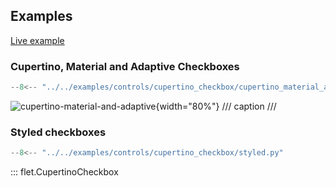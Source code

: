 ## Examples

[Live example](https://flet-controls-gallery.fly.dev/input/cupertinocheckbox)

### Cupertino, Material and Adaptive Checkboxes

```python
--8<-- "../../examples/controls/cupertino_checkbox/cupertino_material_and_adaptive.py"
```

![cupertino-material-and-adaptive](../examples/controls/cupertino_checkbox/media/cupertino_material_and_adaptive.png){width="80%"}
/// caption
///

### Styled checkboxes

```python
--8<-- "../../examples/controls/cupertino_checkbox/styled.py"
```

::: flet.CupertinoCheckbox
